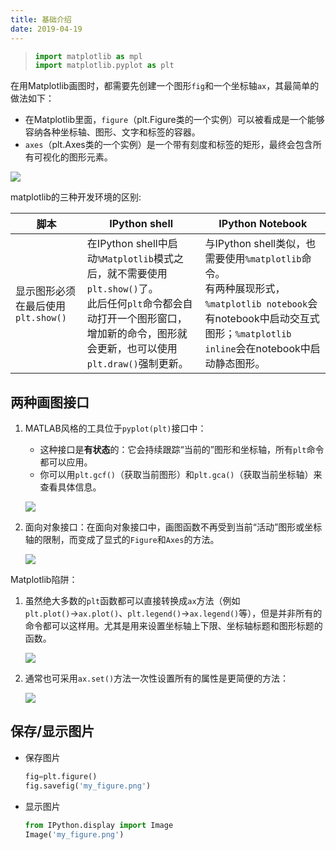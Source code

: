 ```yaml
---
title: 基础介绍
date: 2019-04-19
---
```


> ```python
> import matplotlib as mpl
> import matplotlib.pyplot as plt
> ```

在用Matplotlib画图时，都需要先创建一个图形`fig`和一个坐标轴`ax`，其最简单的做法如下：

- 在Matplotlib里面，`figure`（plt.Figure类的一个实例）可以被看成是一个能够容纳各种坐标轴、图形、文字和标签的容器。
- `axes`（plt.Axes类的一个实例）是一个带有刻度和标签的矩形，最终会包含所有可视化的图形元素。       

![](https://figure-bed.chua-n.com/Python/483.png)

matplotlib的三种开发环境的区别:

| 脚本                               | IPython shell                                                | IPython Notebook                                             |
| ---------------------------------- | ------------------------------------------------------------ | ------------------------------------------------------------ |
| 显示图形必须在最后使用`plt.show()` | 在IPython shell中启动`%Matplotlib`模式之后，就不需要使用`plt.show()`了。<br />此后任何`plt`命令都会自动打开一个图形窗口，增加新的命令，图形就会更新，也可以使用`plt.draw()`强制更新。 | 与IPython shell类似，也需要使用`%matplotlib`命令。<br />有两种展现形式，`%matplotlib notebook`会有notebook中启动交互式图形；`%matplotlib inline`会在notebook中启动静态图形。 |

## 两种画图接口

1. MATLAB风格的工具位于`pyplot(plt)`接口中：

    - 这种接口是**有状态**的：它会持续跟踪“当前的”图形和坐标轴，所有`plt`命令都可以应用。
    - 你可以用`plt.gcf()`（获取当前图形）和`plt.gca()`（获取当前坐标轴）来查看具体信息。

    ![](https://figure-bed.chua-n.com/Python/484.png)

2. 面向对象接口：在面向对象接口中，画图函数不再受到当前“活动”图形或坐标轴的限制，而变成了显式的`Figure`和`Axes`的方法。

    ![](https://figure-bed.chua-n.com/Python/485.png)

Matplotlib陷阱：

1. 虽然绝大多数的`plt`函数都可以直接转换成`ax`方法（例如`plt.plot()`→`ax.plot()`、`plt.legend()`→`ax.legend()`等），但是并非所有的命令都可以这样用。尤其是用来设置坐标轴上下限、坐标轴标题和图形标题的函数。

    ![](https://figure-bed.chua-n.com/Python/486.png)

2. 通常也可采用`ax.set()`方法一次性设置所有的属性是更简便的方法：

    ![](https://figure-bed.chua-n.com/Python/487.png)

## 保存/显示图片

- 保存图片

    ```python
    fig=plt.figure()
    fig.savefig('my_figure.png')
    ```

- 显示图片

    ```python
    from IPython.display import Image
    Image('my_figure.png')
    ```

